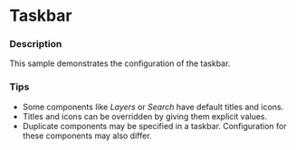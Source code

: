 ﻿# Taskbar

### Description
This sample demonstrates the configuration of the taskbar.

### Tips
- Some components like _Layers_ or _Search_ have default titles and icons.
- Titles and icons can be overridden by giving them explicit values.
- Duplicate components may be specified in a taskbar. Configuration for these components may also differ.
